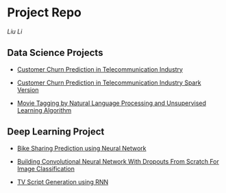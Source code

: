 Project Repo
====================================
_Liu Li_

Data Science Projects
-------------------------------
* [Customer Churn Prediction in Telecommunication Industry](https://github.com/ll0816/Projects/tree/master/User%20Churn%20Prediction)

* [Customer Churn Prediction in Telecommunication Industry Spark Version](https://github.com/ll0816/Projects/tree/master/Spark)

* [Movie Tagging by Natural Language Processing and Unsupervised Learning Algorithm](https://github.com/ll0816/Projects/tree/master/NLP)

Deep Learning Project
-------------------------------------

* [Bike Sharing Prediction using Neural Network](https://github.com/ll0816/Projects/tree/master/NN%20for%20Bike%20Sharing%20Prediction)

* [Building Convolutional Neural Network With Dropouts From Scratch For Image Classification](https://github.com/ll0816/Projects/tree/master/CovNet%20for%20Image%20Classification)

* [TV Script Generation using RNN](https://github.com/ll0816/Projects/tree/master/tv-script-generation)